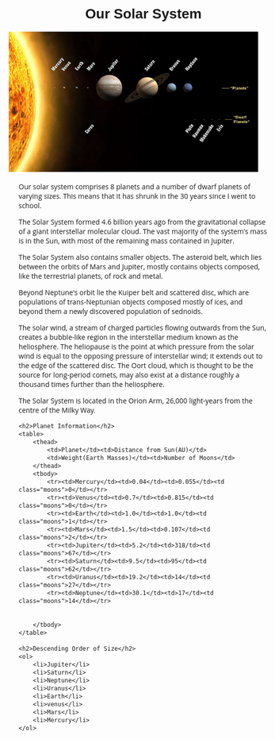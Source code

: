 <!DOCTYPE html>
<html lang="en">
<head>
	<title>ex-solarsystem</title>
	<meta charset="utf-8" />
    <meta http-equiv="Content-type" content="text/html; charset=utf-8" />
    <meta name="viewport" content="width=device-width, initial-scale=1" />
     <link href="https://fonts.googleapis.com/css?family=Open+Sans" rel="stylesheet">
    <link href='https://fonts.googleapis.com/css?family=Fjalla+One' rel='stylesheet' type='text/css'>    

<style type="text/css">
	body {
		font-family: 'Open Sans', 'Helvetica Neue', Helvetica, Arial, sans-serif;
	}

	h1{
		font-family: 'Fjalla One', sans-serif;
		text-align: center;
	}

	img#planets{
		float: right;
		margin: 0 20px 20px 50px;
	}

	table{
		clear: both;
		border-collapse: collapse;
		border: 1px solid #777;
	}
	th,td {
		border: 1px solid #777;
		padding: 3px 5px;
	}

	td.moons {
 		 text-align: right;
 		 padding-right: 10px;
	}



</style>
</head>
<body>
	<h1>Our Solar System</h1>
	<img src="Planets2008.jpg" align="right" id="planets">
	<p>Our solar system comprises 8 planets and a number of dwarf planets of varying sizes. This means that it has shrunk in the 30 years since I went to school.</p>
	<p>The Solar System formed 4.6 billion years ago from the gravitational collapse of a giant interstellar molecular cloud. The vast majority of the system's mass is in the Sun, with most of the remaining mass contained in Jupiter.</p>
	<p>The Solar System also contains smaller objects. The asteroid belt, which lies between the orbits of Mars and Jupiter, mostly contains objects composed, like the terrestrial planets, of rock and metal.</p>
	<p>Beyond Neptune's orbit lie the Kuiper belt and scattered disc, which are populations of trans-Neptunian objects composed mostly of ices, and beyond them a newly discovered population of sednoids.</p>
	<p>The solar wind, a stream of charged particles flowing outwards from the Sun, creates a bubble-like region in the interstellar medium known as the heliosphere. The heliopause is the point at which pressure from the solar wind is equal to the opposing pressure of interstellar wind; it extends out to the edge of the scattered disc. The Oort cloud, which is thought to be the source for long-period comets, may also exist at a distance roughly a thousand times further than the heliosphere.</p>
	<p>The Solar System is located in the Orion Arm, 26,000 light-years from the centre of the Milky Way.</p>

	<h2>Planet Information</h2>
	<table>
		<thead>
			<td>Planet</td><td>Distance from Sun(AU)</td>
			<td>Weight(Earth Masses)</td><td>Number of Moons</td>
		</thead>
		<tbody>
			<tr><td>Mercury</td><td>0.04</td><td>0.055</td><td class="moons">0</td></tr>
			<tr><td>Venus</td><td>0.7</td><td>0.815</td><td class="moons">0</td></tr>
			<tr><td>Earth</td><td>1.0</td><td>1.0</td><td class="moons">1</td></tr>
			<tr><td>Mars</td><td>1.5</td><td>0.107</td><td class="moons">2</td></tr>
			<tr><td>Jupiter</td><td>5.2</td><td>318/td><td class="moons">67</td></tr>
			<tr><td>Saturn</td><td>9.5</td><td>95</td><td class="moons">62</td></tr>
			<tr><td>Uranus</td><td>19.2</td><td>14</td><td class="moons">27</td></tr>
			<tr><td>Neptune</td><td>30.1</td><td>17</td><td class="moons">14</td></tr>


		</tbody>
	</table>

	<h2>Descending Order of Size</h2>
	<ol>
		<li>Jupiter</li>
		<li>Saturn</li>
		<li>Neptune</li>
		<li>Uranus</li>
		<li>Earth</li>
		<li>venus</li>
		<li>Mars</li>
		<li>Mercury</li>
	</ol>
</body>
</html>
